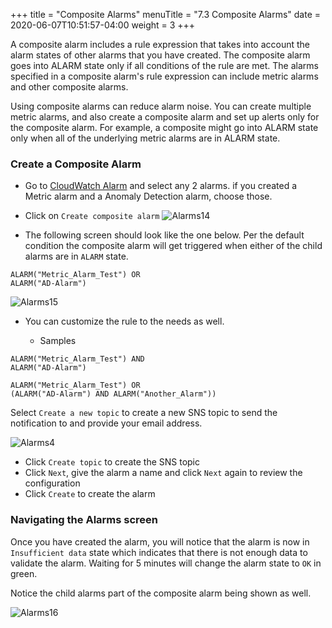 +++
title = "Composite Alarms"
menuTitle = "7.3 Composite Alarms"
date = 2020-06-07T10:51:57-04:00
weight = 3
+++

A composite alarm includes a rule expression that takes into account the alarm states of other alarms that you have created. The composite alarm goes into ALARM state only if all conditions of the rule are met. The alarms specified in a composite alarm's rule expression can include metric alarms and other composite alarms.

Using composite alarms can reduce alarm noise. You can create multiple metric alarms, and also create a composite alarm and set up alerts only for the composite alarm. For example, a composite might go into ALARM state only when all of the underlying metric alarms are in ALARM state.

### Create a Composite Alarm

- Go to [CloudWatch Alarm](https://console.aws.amazon.com/cloudwatch/home?#alarmsV2:?) and select any 2 alarms. if you created a Metric alarm and a Anomaly Detection alarm, choose those.

- Click on `Create composite alarm`
![Alarms14](/images/alarms/alarms-14.PNG?classes=shadow)

- The following screen should look like the one below. Per the default condition the composite alarm will get triggered when either of the child alarms are in `ALARM` state.

```
ALARM("Metric_Alarm_Test") OR 
ALARM("AD-Alarm")
```
![Alarms15](/images/alarms/alarms-15.PNG?classes=shadow)

- You can customize the rule to the needs as well. 

    - Samples 

```
ALARM("Metric_Alarm_Test") AND
ALARM("AD-Alarm")
```

```
ALARM("Metric_Alarm_Test") OR 
(ALARM("AD-Alarm") AND ALARM("Another_Alarm"))
```

Select `Create a new topic` to create a new SNS topic to send the notification to and provide your email address.

![Alarms4](/images/alarms/alarms-4.PNG?classes=shadow)

- Click `Create topic` to create the SNS topic 
- Click `Next`, give the alarm a name and click `Next` again to review the configuration
- Click `Create` to create the alarm


### Navigating the Alarms screen

Once you have created the alarm, you will notice that the alarm is now in `Insufficient data` state which indicates that there is not enough data to validate the alarm. Waiting for 5 minutes will change the alarm state to `OK` in green.

Notice the child alarms part of the composite alarm being shown as well.

![Alarms16](/images/alarms/alarms-16.PNG?classes=shadow)
